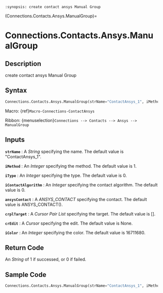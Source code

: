 ```{module} Connections.Contacts.Ansys.ManualGroup()
:synopsis: create contact ansys Manual Group
```

(Connections.Contacts.Ansys.ManualGroup)=

# Connections.Contacts.Ansys.ManualGroup

## Description

create contact ansys Manual Group

## Syntax

```python
Connections.Contacts.Ansys.ManualGroup(strName="ContactAnsys_1", iMethod=1, iType=0, iContactAlgorithm=0, ansysContact=ANSYS_CONTACT(), crplTarget=[], crEdit=None, iColor=16711680)
```

Macro: {ref}`Macro-Connections-ContactAnsys`

Ribbon: {menuselection}`Connections --> Contacts --> Ansys --> ManualGroup`

## Inputs

**`strName`**
: A _String_ specifying the name. The default value is "ContactAnsys_1".

**`iMethod`**
: An _Integer_ specifying the method. The default value is 1.

**`iType`**
: An _Integer_ specifying the type. The default value is 0.

**`iContactAlgorithm`**
: An _Integer_ specifying the contact algorithm. The default value is 0.

**`ansysContact`**
: A _ANSYS_CONTACT_ specifying the contact. The default value is ANSYS_CONTACT().

**`crplTarget`**
: A _Cursor Pair List_ specifying the target. The default value is [].

**`crEdit`**
: A _Cursor_ specifying the edit. The default value is None.

**`iColor`**
: An _Integer_ specifying the color. The default value is 16711680.

## Return Code

An _String_ of 1 if successed, or 0 if failed.

## Sample Code

```python
Connections.Contacts.Ansys.ManualGroup(strName="ContactAnsys_1", iMethod=1, iType=0, iContactAlgorithm=0, ansysContact=ANSYS_CONTACT(), crplTarget=[], crEdit=None, iColor=16711680)
```
